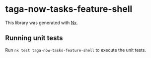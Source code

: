 # taga-now-tasks-feature-shell

This library was generated with [Nx](https://nx.dev).

## Running unit tests

Run `nx test taga-now-tasks-feature-shell` to execute the unit tests.
